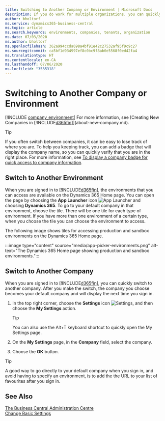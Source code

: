 ```yaml
---
title: Switching to Another Company or Environment | Microsoft Docs
description: If you do work for multiple organizations, you can quickly switch between the environments and companies.
author: bholtorf
ms.service: dynamics365-business-central
ms.topic: article
ms.search.keywords: environments, companies, tenants, organization
ms.date: 07/03/2020
ms.author: bholtorf
ms.openlocfilehash: 362a994ccda698a4bf91e42c27532af95f9c9c27
ms.sourcegitcommit: ca5bf1d934997ef8c0bc9f8ab0e5568f0ed42fa4
ms.translationtype: HT
ms.contentlocale: en-CA
ms.lasthandoff: 07/06/2020
ms.locfileid: "3535318"
---
```

# <a name="switching-to-another-company-or-environment"></a>Switching to Another Company or Environment

[!INCLUDE [company_environment](includes/company_environment.md)] For more information, see [Creating New Companies in [!INCLUDE[d365fin](includes/d365fin_md.md)]](about-new-company.md).  

> [!TIP]
> If you often switch between companies, it can be easy to lose track of where you are. To help you keeping track, you can add a badge that will display the company name, so you can quickly verify that you are in the right place. For more information, see [To display a company badge for quick access to company information](ui-change-basic-settings.md#to-display-a-company-badge-for-quick-access-to-company-information).

## <a name="switch-to-another-environment"></a>Switch to Another Environment

When you are signed in to [!INCLUDE[d365fin](includes/d365fin_md.md)], the environments that you can access are available on the Dynamics 365 Home page. You can open the page by choosing the **App Launcher** icon ![App Launcher](media/app-launcher-icon.png "The App Launcher provides access to more features") and choosing **Dynamics 365**. To go to your default company in that environment, choose the tile. There will be one tile for each type of environment. If you have more than one environment of a certain type, when you choose the tile you can choose the environment to access.

The following image shows tiles for accessing production and sandbox environments on the Dynamics 365 Home page.

:::image type="content" source="media/app-picker-environments.png" alt-text="The Dynamics 365 Home page showing production and sandbox environments.":::

## <a name="switch-to-another-company"></a>Switch to Another Company

When you are signed in to [!INCLUDE[d365fin](includes/d365fin_md.md)], you can quickly switch to another company. After you make the switch, the company you choose becomes your default company and will display the next time you sign in.

1. In the top right corner, choose the **Settings** icon ![Settings](media/ui-experience/settings_icon_small.png "Settings icon for role centre"), and then choose the **My Settings** action.

    > [!TIP]
    > You can also use the Alt+T keyboard shortcut to quickly open the My Settings page.

2. On the **My Settings** page, in the **Company** field, select the company.  
3. Choose the **OK** button.

> [!TIP]
> A good way to go directly to your default company when you sign in, and avoid having to specify an environment, is to add the the URL to your list of favourites after you sign in.

## <a name="see-also"></a>See Also

[The Business Central Administration Centre](/dynamics365/business-central/dev-itpro/administration/tenant-admin-center)  
[Change Basic Settings](ui-change-basic-settings.md)  
